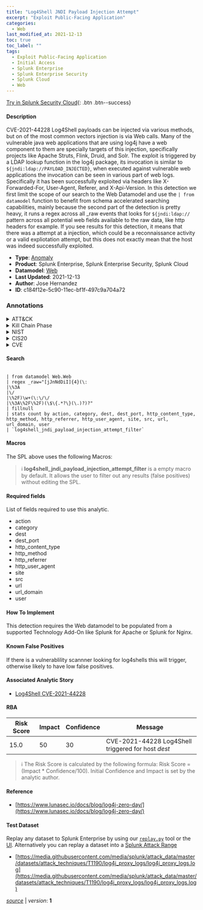 ```yaml
---
title: "Log4Shell JNDI Payload Injection Attempt"
excerpt: "Exploit Public-Facing Application"
categories:
  - Web
last_modified_at: 2021-12-13
toc: true
toc_label: ""
tags:
  - Exploit Public-Facing Application
  - Initial Access
  - Splunk Enterprise
  - Splunk Enterprise Security
  - Splunk Cloud
  - Web
---
```




[Try in Splunk Security Cloud](https://www.splunk.com/en_us/cyber-security.html){: .btn .btn--success}

#### Description

CVE-2021-44228 Log4Shell payloads can be injected via various methods, but on of the most common vectors injection is via Web calls. Many of the vulnerable java web applications that are using log4j have a web component to them are specially targets of this injection, specifically projects like Apache Struts, Flink, Druid, and Solr. The exploit is triggered by a LDAP lookup function in the log4j package, its invocation is similar to `${jndi:ldap://PAYLOAD_INJECTED}`, when executed against vulnerable web applications the invocation can be seen in various part of web logs. Specifically it has been successfully exploited via headers like X-Forwarded-For, User-Agent, Referer, and X-Api-Version. In this detection we first limit the scope of our search to the Web Datamodel and use the `| from datamodel` function to benefit from schema accelerated searching capabilities, mainly because the second part of the detection is pretty heavy, it runs a regex across all _raw events that looks for `${jndi:ldap://` pattern across all potential web fields available to the raw data, like http headers for example. If you see results for this detection, it means that there was a attempt at a injection, which could be a reconnaissance activity or a valid expliotation attempt, but this does not exactly mean that the host was indeed successfully exploited.

- **Type**: [Anomaly](https://github.com/splunk/security_content/wiki/Detection-Analytic-Types)
- **Product**: Splunk Enterprise, Splunk Enterprise Security, Splunk Cloud
- **Datamodel**: [Web](https://docs.splunk.com/Documentation/CIM/latest/User/Web)
- **Last Updated**: 2021-12-13
- **Author**: Jose Hernandez
- **ID**: c184f12e-5c90-11ec-bf1f-497c9a704a72

### Annotations
<details>
  <summary>ATT&CK</summary>

<div markdown="1">

#### [ATT&CK](https://attack.mitre.org/)

| ID          | Technique   | Tactic         |
| ----------- | ----------- |--------------- |
| [T1190](https://attack.mitre.org/techniques/T1190/) | Exploit Public-Facing Application | Initial Access |

</div>
</details>


<details>
  <summary>Kill Chain Phase</summary>

<div markdown="1">

* Reconnaissance
* Exploitation


</div>
</details>


<details>
  <summary>NIST</summary>

<div markdown="1">

* DE.CM



</div>
</details>

<details>
  <summary>CIS20</summary>

<div markdown="1">

* CIS 3
* CIS 5
* CIS 16



</div>
</details>

<details>
  <summary>CVE</summary>

<div markdown="1">


</div>
</details>


#### Search

```

| from datamodel Web.Web 
| regex _raw="[jJnNdDiI]{4}(\:
|\%3A
|\/
|\%2F)\w+(\:\/\/
|\%3A\%2F\%2F)(\$\{.*?\}(\.)?)?" 
| fillnull 
| stats count by action, category, dest, dest_port, http_content_type, http_method, http_referrer, http_user_agent, site, src, url, url_domain, user 
| `log4shell_jndi_payload_injection_attempt_filter`
```

#### Macros
The SPL above uses the following Macros:

> :information_source:
> **log4shell_jndi_payload_injection_attempt_filter** is a empty macro by default. It allows the user to filter out any results (false positives) without editing the SPL.



#### Required fields
List of fields required to use this analytic.
* action
* category
* dest
* dest_port
* http_content_type
* http_method
* http_referrer
* http_user_agent
* site
* src
* url
* url_domain
* user



#### How To Implement
This detection requires the Web datamodel to be populated from a supported Technology Add-On like Splunk for Apache or Splunk for Nginx.
#### Known False Positives
If there is a vulnerablility scannner looking for log4shells this will trigger, otherwise likely to have low false positives.

#### Associated Analytic Story
* [Log4Shell CVE-2021-44228](/stories/log4shell_cve-2021-44228)




#### RBA

| Risk Score  | Impact      | Confidence   | Message      |
| ----------- | ----------- |--------------|--------------|
| 15.0 | 50 | 30 | CVE-2021-44228 Log4Shell triggered for host $dest$ |


> :information_source:
> The Risk Score is calculated by the following formula: Risk Score = (Impact * Confidence/100). Initial Confidence and Impact is set by the analytic author.


#### Reference

* [https://www.lunasec.io/docs/blog/log4j-zero-day/](https://www.lunasec.io/docs/blog/log4j-zero-day/)



#### Test Dataset
Replay any dataset to Splunk Enterprise by using our [`replay.py`](https://github.com/splunk/attack_data#using-replaypy) tool or the [UI](https://github.com/splunk/attack_data#using-ui).
Alternatively you can replay a dataset into a [Splunk Attack Range](https://github.com/splunk/attack_range#replay-dumps-into-attack-range-splunk-server)

* [https://media.githubusercontent.com/media/splunk/attack_data/master/datasets/attack_techniques/T1190/log4j_proxy_logs/log4j_proxy_logs.log](https://media.githubusercontent.com/media/splunk/attack_data/master/datasets/attack_techniques/T1190/log4j_proxy_logs/log4j_proxy_logs.log)



[*source*](https://github.com/splunk/security_content/tree/develop/detections/web/log4shell_jndi_payload_injection_attempt.yml) \| *version*: **1**